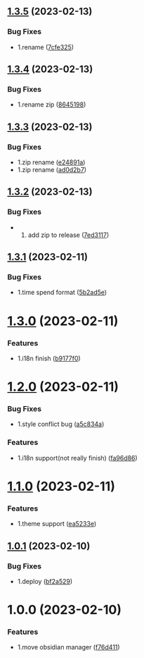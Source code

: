 ## [1.3.5](https://github.com/JuckZ/awesome-brain-manager/compare/1.3.4...1.3.5) (2023-02-13)


### Bug Fixes

* 1.rename ([7cfe325](https://github.com/JuckZ/awesome-brain-manager/commit/7cfe3251712ba4c28c190954e29b042f1f89b806))

## [1.3.4](https://github.com/JuckZ/awesome-brain-manager/compare/1.3.3...1.3.4) (2023-02-13)


### Bug Fixes

* 1.rename zip ([8645198](https://github.com/JuckZ/awesome-brain-manager/commit/86451986e02e6430a523def5879a675624c87bab))

## [1.3.3](https://github.com/JuckZ/awesome-brain-manager/compare/1.3.2...1.3.3) (2023-02-13)


### Bug Fixes

* 1.zip rename ([e24891a](https://github.com/JuckZ/awesome-brain-manager/commit/e24891ac021de8c21b251f0758599ac0e16b103f))
* 1.zip rename ([ad0d2b7](https://github.com/JuckZ/awesome-brain-manager/commit/ad0d2b70392894582438a7e0aa8a249e686b7bc2))

## [1.3.2](https://github.com/JuckZ/awesome-brain-manager/compare/1.3.1...1.3.2) (2023-02-13)


### Bug Fixes

* 1. add zip to release ([7ed3117](https://github.com/JuckZ/awesome-brain-manager/commit/7ed3117c4b5695b3dc78abd6eafe5b3563ff72d2))

## [1.3.1](https://github.com/JuckZ/awesome-brain-manager/compare/1.3.0...1.3.1) (2023-02-11)


### Bug Fixes

* 1.time spend format ([5b2ad5e](https://github.com/JuckZ/awesome-brain-manager/commit/5b2ad5ecbbdce39838ff340317bb5bf97056f7a7))

# [1.3.0](https://github.com/JuckZ/awesome-brain-manager/compare/1.2.0...1.3.0) (2023-02-11)


### Features

* 1.i18n finish ([b9177f0](https://github.com/JuckZ/awesome-brain-manager/commit/b9177f09c2a3a614aafade6ab44f55cc215010b9))

# [1.2.0](https://github.com/JuckZ/awesome-brain-manager/compare/1.1.0...1.2.0) (2023-02-11)


### Bug Fixes

* 1.style conflict bug ([a5c834a](https://github.com/JuckZ/awesome-brain-manager/commit/a5c834ae55cd7b84e6a94ec531f3c50623ef6191))


### Features

* 1.i18n support(not really finish) ([fa96d86](https://github.com/JuckZ/awesome-brain-manager/commit/fa96d865fd2f56c42c3365cd6c6bf2a8ecf6e496))

# [1.1.0](https://github.com/JuckZ/awesome-brain-manager/compare/1.0.1...1.1.0) (2023-02-11)


### Features

* 1.theme support ([ea5233e](https://github.com/JuckZ/awesome-brain-manager/commit/ea5233e403f4c4cf87c17662de1e17b27adb2070))

## [1.0.1](https://github.com/JuckZ/awesome-brain-manager/compare/v1.0.0...1.0.1) (2023-02-10)


### Bug Fixes

* 1.deploy ([bf2a529](https://github.com/JuckZ/awesome-brain-manager/commit/bf2a5290865c8002224c833b66ba8762e86c3d11))

# 1.0.0 (2023-02-10)


### Features

* 1.move obsidian manager ([f76d411](https://github.com/JuckZ/awesome-brain-manager/commit/f76d411fef19c3060e5955d52293e4fea3fea431))
